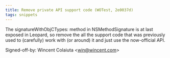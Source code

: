 ```yaml
---
title: Remove private API support code (WOTest, 2e0037d)
tags: snippets
---
```


The signatureWithObjCTypes: method in NSMethodSignature is at last exposed in Leopard, so remove the all the support code that was previously used to (carefully) work with (or around) it and just use the now-official API.

Signed-off-by: Wincent Colaiuta &lt;win@wincent.com&gt;
